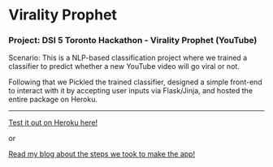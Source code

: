 # Virality Prophet 

### Project: DSI 5 Toronto Hackathon - Virality Prophet (YouTube)

Scenario: This is a NLP-based classification project where we trained a classifier to predict whether a new YouTube video will go viral or not.

Following that we Pickled the trained classifier, designed a simple front-end to interact with it by accepting user inputs via Flask/Jinja, and hosted the entire package on Heroku.

---

[Test it out on Heroku here!](virality-prophet.herokuapp.com/)

or

[Read my blog about the steps we took to make the app!](https://duryan00.github.io/blog/virality-prophet.html)



